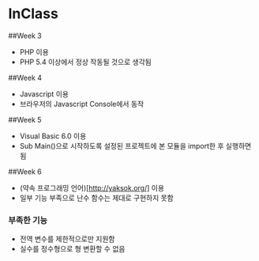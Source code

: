 # InClass

##Week 3
* PHP 이용
* PHP 5.4 이상에서 정상 작동될 것으로 생각됨

##Week 4
* Javascript 이용
* 브라우저의 Javascript Console에서 동작

##Week 5
* Visual Basic 6.0 이용
* Sub Main()으로 시작하도록 설정된 프로젝트에 본 모듈을 import한 후 실행하면 됨

##Week 6
* (약속 프로그래밍 언어)[http://yaksok.org/] 이용
* 일부 기능 부족으로 난수 함수는 제대로 구현하지 못함

### 부족한 기능
* 전역 변수를 제한적으로만 지원함
* 실수를 정수형으로 형 변환할 수 없음
